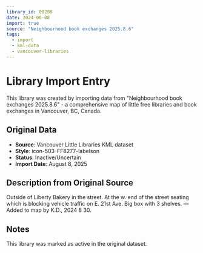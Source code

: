 ```yaml
---
library_id: 00208
date: 2024-08-08
import: true
source: "Neighbourhood book exchanges 2025.8.6"
tags:
  - import
  - kml-data
  - vancouver-libraries
---
```


# Library Import Entry

This library was created by importing data from "Neighbourhood book exchanges 2025.8.6" - a comprehensive map of little free libraries and book exchanges in Vancouver, BC, Canada.

## Original Data

- **Source**: Vancouver Little Libraries KML dataset
- **Style**: icon-503-FF8277-labelson
- **Status**: Inactive/Uncertain
- **Import Date**: August 8, 2025

## Description from Original Source

Outside of Liberty Bakery in the street.
At the w. end of the street seating which is blocking vehicle traffic on E. 21st Ave.
Big box with 3 shelves.
—Added to map by K.D., 2024 8 30.



## Notes

This library was marked as active in the original dataset.
